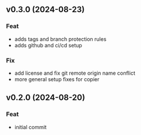 ## v0.3.0 (2024-08-23)

### Feat

- adds tags and branch protection rules
- adds github and ci/cd setup

### Fix

- add license and fix git remote origin name conflict
- more general setup fixes for copier

## v0.2.0 (2024-08-20)

### Feat

- initial commit
